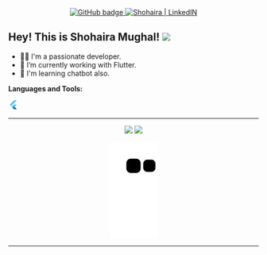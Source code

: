 
<p align="center">
  <a href="https://github.com/Shohaira21">
    <img src="https://img.shields.io/github/followers/Shohaira21?label=GitHub&logo=GitHub&style=for-the-badge" alt="GitHub badge" />
  </a>

  <a href="https://www.linkedin.com/in/shohaira-mughal-254198222" >
   <img alt="Shohaira | LinkedIN"  src="https://img.shields.io/badge/linkedin-%230077B5.svg?&style=for-the-badge&logo=linkedin&logoColor=white" />
</a>
</p>

## Hey! This is Shohaira Mughal! <img src="https://raw.githubusercontent.com/MartinHeinz/MartinHeinz/master/wave.gif" width="30px">

- ✍🏻 I'm a passionate developer.
- 🔭 I’m currently working with Flutter.
- 💬 I'm learning chatbot also.



**Languages and Tools:**  

<code><img height="20" src="https://raw.githubusercontent.com/github/explore/80688e429a7d4ef2fca1e82350fe8e3517d3494d/topics/flutter/flutter.png"></code>

<hr>

<p align="center">
  <img width="400px" src="https://github-readme-stats.vercel.app/api?username=Shohaira21&show_icons=true&theme=tokyonight&hide_border=true&bg_color=1F222E" />
  <img width="400px" src="https://github-readme-streak-stats.herokuapp.com?user=Shohaira21&theme=gotham&hide_border=true&fire=C77800&ring=DD910B&background=1F222E" />
</p>

  <div  align="center"> <img src="https://raw.githubusercontent.com/muhiqsimui/muhiqsimui/output/github-contribution-grid-snake.svg" /></div>
<hr>

<div align="center">
  
  

  

</div>
